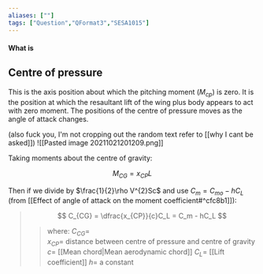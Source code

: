 ```yaml
---
aliases: [""]
tags: ["Question","QFormat3","SESA1015"]
---
```


#### What is
## Centre of pressure
This is the axis position about which the pitching moment ($M_{cp}$) is zero. It is the position at which the resaultant lift of the wing plus body appears to act with zero moment. The positions of the centre of pressure moves as the angle of attack changes.

(also fuck you, I'm not cropping out the random text refer to [[why I cant be asked]])
![[Pasted image 20211021201209.png]]

Taking moments about the centre of gravity:

$$ M_{CG} = x_{CP}L $$

Then if we divide by $\frac{1}{2}\rho V^{2}Sc$ and use $C_m = C_{mo}-hC_L$ (from [[Effect of angle of attack on the moment coefficient#^cfc8b1]]):

> $$ C_{CG} = \dfrac{x_{CP}}{c}C_L = C_m - hC_L $$ 
>> where:
>> $C_{CG} =$  
>> $x_{CP} =$ distance between centre of pressure and centre of gravity
>> $c =$ [[Mean chord|Mean aerodynamic chord]]
>> $C_L =$ [[Lift coefficient]]
>> $h =$ a constant
